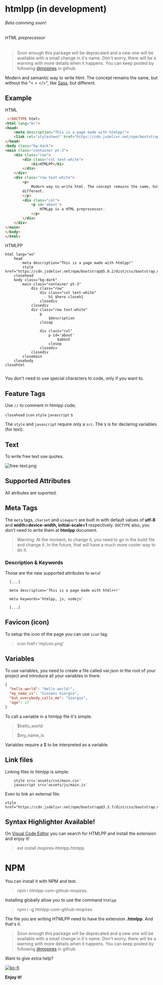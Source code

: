 # htmlpp (in development)
###### Beta comming soon!
###### HTML preprocessor

>Soon enough this package will be deprecated and a new one will be 
> available with a small change in it's name. Don't worry, there will be a warning with more details when it happens.
> You can keep posted by following <a href='https://github.com/mopires'>@mopires</a> in github.

Modern and semantic way to write html. The concept remains the same, but without the "&lt; > &lt;/>", like <a href='https://github.com/sass/sass'>Sass</a>, but different.

## Example

HTML
```html
 <!DOCTYPE html>
<html lang="br">
<head>
    <meta description="This is a page made with htmlpp!">
    <link rel="stylesheet" href="https://cdn.jsdelivr.net/npm/bootstrap@5.0.2/dist/css/bootstrap.min.css"/>
</head>
<body class="bg-dark">
<main class="container pt-3">
    <div class="row">
        <div class="col text-white">
            <h1>HTMLPP</h1>
        </div>
    </div>
    <div class="row text-white">
        <p>
            Modern way to write html. The concept remains the same, but without the "< > </>". It's like Sass, but
        different.
        </p>
        <div class="col">
            <p id='about'>
                HTMLpp is a HTML preprocessor.
            </p>
        </div>
    </div>
</main>
</body>
</html>

```

HTMLPP
```htmlpp
html lang="en"
    head
        meta description="This is a page made with htmlpp!"
        style href="https://cdn.jsdelivr.net/npm/bootstrap@5.0.2/dist/css/bootstrap.min.css"
    closehead
    body class="bg-dark"
        main class="container pt-3"
            div class="row"
                div class="col text-white"
                    h1 $hero closeh1
                closediv
            closediv
            div class="row text-white"
                p
                    $description
                closep

                div class="col"
                    p id='about'
                        $about
                    closep
                closediv
            closediv
        closemain
    closebody
closehtml
   
```

You don't need to use special characters to code, only if you want to.

## Feature Tags

 Use ``` // ``` to comment in htmlpp code;
 
```closehead```
```icon```
```style```
```javascript```
```$```

The ```style``` and ```javascript``` require only a ```src```.
The  ```$``` is for declaring variables (for text).

## Text
To write free text use quotes.

![free-text.png](free-text.png)


## Supported Attributes
All atributes are suported.

## Meta Tags

The ```meta``` tags, ```charset``` and ```viewport``` are built in with default values of __utf-8__ and __width=device-width, initial-scale=1__ respectively. ```DOCTYPE``` also, you don't need to write them at __htmlpp__ document.

> Warning: At the moment, to change it, you need to go in the build file and change it. In the future, that will have a much more cooler way to do it.

### Description & Keywords

Those are the new supported attributes to ```meta```!

```htmlpp
  [...]
  
  meta description='This is a page made with html++!'

  meta keywords='htmlpp, js, nodejs'

  [...]

```

## Favicon (icon)

To setup the icon of the page you can use ```icon``` tag. 

> icon href='myicon.png'

## Variables
To use variables, you need to create a file called var.json in the root of 
your project and introduce all your variables in there.

````json
{
  "hello_world": "Hello world!",
  "my_name_is": "Giovani Giorgio",
  "but_everybody_calls_me": "Giorgio",
  "age": 27
}
````

To call a variable in a htmlpp file it's simple. 

>$hello_world
> 
> $my_name_is

Variables require a $ to be interpreted as a variable. 

## Link files

Linking files to htmlpp is simple:

  ```htmlpp
      style src='assets/css/main.css'
      javascript src='assets/js/main.js'
  ```
Even to link an external file:
```htmlpp
style href="https://cdn.jsdelivr.net/npm/bootstrap@3.3.7/dist/css/bootstrap.min.css"
  ```

## Syntax Highlighter Available!

On [Visual Code Editor]("https://code.visualstudio.com/") you can search for HTMLPP and install the extension and enjoy it!

> ext install mopires-htmlpp.htmlpp


# NPM
You can install it with NPM and test.
>npm i htmlpp-com-github-mopires.
 
Installing globally allow you to use the command ```htmlpp```
>npm i -g htmlpp-com-github-mopires

The file you are writing HTMLPP need to have the extension __.htmlpp__.
And that's it.

>Soon enough this package will be deprecated and a new one will be
> available with a small change in it's name. Don't worry, there will be a warning with more details when it happens.
> You can keep posted by following <a href='https://github.com/mopires'>@mopires</a> in github.

Want to give extra help?

[![ko-fi](https://ko-fi.com/img/githubbutton_sm.svg)](https://ko-fi.com/J3J521CN9)

__Enjoy it!__
